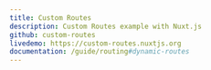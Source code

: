 ```yaml
---
title: Custom Routes
description: Custom Routes example with Nuxt.js
github: custom-routes
livedemo: https://custom-routes.nuxtjs.org
documentation: /guide/routing#dynamic-routes
---
```

